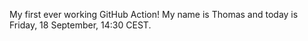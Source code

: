 My first ever working GitHub Action!
My name is Thomas and today is Friday, 18 September, 14:30 CEST. 
